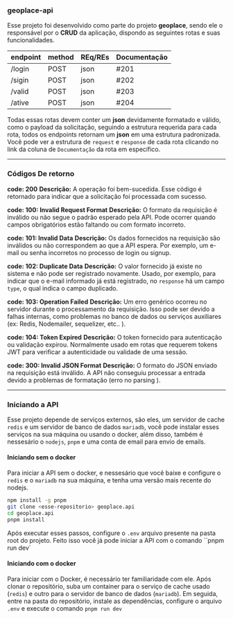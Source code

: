 ### geoplace-api

Esse projeto foi desenvolvido como parte do projeto **geoplace**, sendo ele o responsável por o **CRUD** da aplicação, dispondo as seguintes rotas e suas funcionalidades. 

| endpoint  |   method     |  REq/REs | Documentação|
|---------- |------------|-----------|----------|
| /login    | POST | json | #201 |
| /sigin    | POST | json | #202 |
| /valid    | POST | json | #203 |
| /ative    | POST | json | #204 |

Todas essas rotas devem conter um **json** devidamente formatado e válido, como o payload da solicitação, seguindo a estrutura requerida para cada rota, todos os endpoints retornam um **json** em uma estrutura padronizada.  Você pode ver a estrutura de `request` e `response` de cada rota clicando no link da coluna de `Documentação` da rota em específico.

--- 

### Códigos De retorno
 **code: 200**
 **Descrição:** A operação foi bem-sucedida. Esse código é retornado para indicar que a solicitação foi processada com sucesso.
 
 **code: 100:  Invalid Request Format**
**Descrição:** O formato da requisição é inválido ou não segue o padrão esperado pela API. Pode ocorrer quando campos obrigatórios estão faltando ou com formato incorreto.

**code: 101: Invalid Data**
**Descrição:** Os dados fornecidos na requisição são inválidos ou não correspondem ao que a API espera. Por exemplo, um e-mail ou senha incorretos no processo de login ou signup.

**code: 102: Duplicate Data**
**Descrição:** O valor fornecido já existe no sistema e não pode ser registrado novamente. Usado, por exemplo, para indicar que o e-mail informado já está registrado, no `response` há um campo `type`, o qual indica o campo duplicado.

**code: 103: Operation Failed**
**Descrição:** Um erro genérico ocorreu no servidor durante o processamento da requisição. Isso pode ser devido a falhas internas, como problemas no banco de dados ou serviços auxiliares (ex: Redis, Nodemailer, sequelizer, etc.. ).

**code: 104: Token Expired**
 **Descrição:** O token fornecido para autenticação ou validação expirou. Normalmente usado em rotas que requerem tokens JWT para verificar a autenticidade ou validade de uma sessão.

 **code: 300: Invalid JSON Format**
 **Descrição:** O formato do JSON enviado na requisição está inválido. A API não conseguiu processar a entrada devido a problemas de formatação (erro no parsing ).

---

### Iniciando a API

Esse projeto depende de serviços externos, são eles, um servidor de cache `redis` e um servidor de banco de dados `mariadb`, você pode instalar esses serviços na sua máquina ou usando o docker, além disso, também é nessesário o `nodejs`, `pnpm` e uma conta de email para envio de emails.

#### Iniciando sem o docker 
Para iniciar a API sem o docker, e nessesário que você baixe e configure o `redis` e o `mariadb` na sua máquina, e tenha uma versão mais recente do nodejs. 

```bash
npm install -g pnpm
git clone <esse-repositorio> geoplace.api
cd geoplace.api
pnpm install
```

Após executar esses passos, configure o `.env` arquivo presente na pasta root do projeto.  Feito isso você já pode iniciar a API com o comando ``pnpm run dev`

#### Iniciando com o docker 

Para iniciar com o Docker, é necessário ter familiaridade com ele. Após clonar o repositório, suba um container para o serviço de cache usado (`redis`) e outro para o servidor de banco de dados (`mariadb`). Em seguida, entre na pasta do repositório, instale as dependências, configure o arquivo `.env` e execute o comando `pnpm run dev`